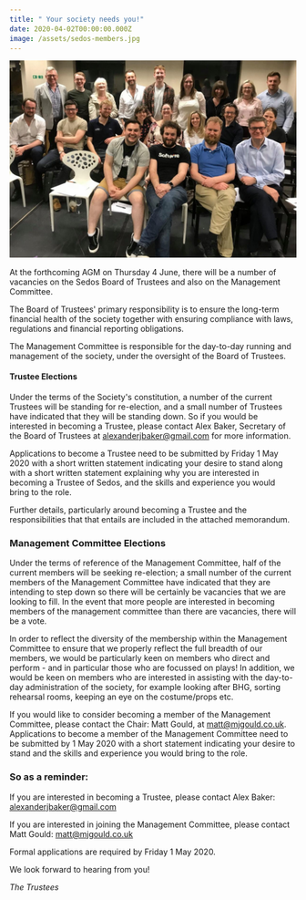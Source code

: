 ```yaml
---
title: " Your society needs you!"
date: 2020-04-02T00:00:00.000Z
image: /assets/sedos-members.jpg
---
```

![](/assets/sedos-members.jpg)

At the forthcoming AGM on Thursday 4 June, there will be a number of vacancies on the Sedos Board of Trustees and also on the Management Committee.

The Board of Trustees' primary responsibility is to ensure the long-term financial health of the society together with ensuring compliance with laws, regulations and financial reporting obligations.

The Management Committee is responsible for the day-to-day running and management of the society, under the oversight of the Board of Trustees.

#### **Trustee Elections**

Under the terms of the Society's constitution, a number of the current Trustees will be standing for re-election, and a small number of Trustees have indicated that they will be standing down. So if you would be interested in becoming a Trustee, please contact Alex Baker, Secretary of the Board of Trustees at alexanderjbaker@gmail.com for more information.

Applications to become a Trustee need to be submitted by Friday 1 May 2020 with a short written statement indicating your desire to stand along with a short written statement explaining why you are interested in becoming a Trustee of Sedos, and the skills and experience you would bring to the role.

Further details, particularly around becoming a Trustee and the responsibilities that that entails are included in the attached memorandum.

### **Management Committee Elections**

Under the terms of reference of the Management Committee, half of the current members will be seeking re-election; a small number of the current members of the Management Committee have indicated that they are intending to step down so there will be certainly be vacancies that we are looking to fill. In the event that more people are interested in becoming members of the management committee than there are vacancies, there will be a vote.

In order to reflect the diversity of the membership within the Management Committee to ensure that we properly reflect the full breadth of our members, we would be particularly keen on members who direct and perform - and in particular those who are focussed on plays! In addition, we would be keen on members who are interested in assisting with the day-to-day administration of the society, for example looking after BHG, sorting rehearsal rooms, keeping an eye on the costume/props etc.

If you would like to consider becoming a member of the Management Committee, please contact the Chair: Matt Gould, at matt@mjgould.co.uk. Applications to become a member of the Management Committee need to be submitted by 1 May 2020 with a short statement indicating your desire to stand and the skills and experience you would bring to the role.

### So as a reminder:

If you are interested in becoming a Trustee, please contact Alex Baker: alexanderjbaker@gmail.com

If you are interested in joining the Management Committee, please contact Matt Gould: matt@mjgould.co.uk

Formal applications are required by Friday 1 May 2020.

We look forward to hearing from you!

*The Trustees*